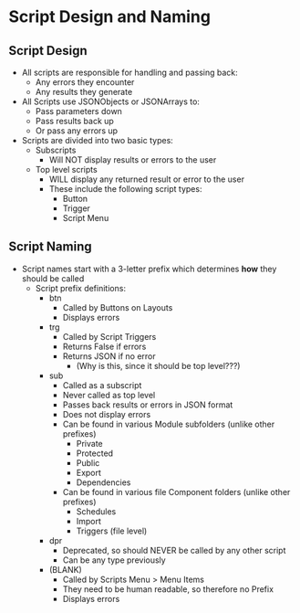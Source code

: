 # Script Design and Naming

## Script Design

- All scripts are responsible for handling and passing back:
  - Any errors they encounter
  - Any results they generate
- All Scripts use JSONObjects or JSONArrays to:
  - Pass parameters down
  - Pass results back up
  - Or pass any errors up
- Scripts are divided into two basic types:
  - Subscripts
    - Will NOT display results or errors to the user
  - Top level scripts 
    - WILL display any returned result or error to the user
    - These include the following script types:
      - Button
      - Trigger
      - Script Menu

## Script Naming

- Script names start with a 3-letter prefix which determines **how** they should be called
  - Script prefix definitions:
    - btn
      - Called by Buttons on Layouts
      - Displays errors
    - trg
      - Called by Script Triggers
      - Returns False if errors
      - Returns JSON if no error 
        - (Why is this, since it should be top level???)
    - sub
      - Called as a subscript
      - Never called as top level 
      - Passes back results or errors in JSON format
      - Does not display errors
      - Can be found in various Module subfolders (unlike other prefixes)
        - Private
        - Protected
        - Public
        - Export
        - Dependencies
      - Can be found in various file Component folders (unlike other prefixes)
        - Schedules
        - Import
        - Triggers (file level)
    - dpr
      - Deprecated, so should NEVER be called by any other script
      - Can be any type previously
    - (BLANK)
      - Called by Scripts Menu > Menu Items
      - They need to be human readable, so therefore no Prefix
      - Displays errors
